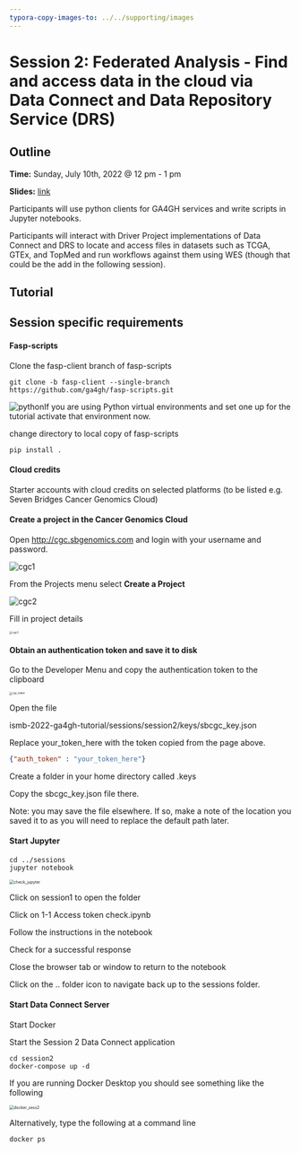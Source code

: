 ```yaml
---
typora-copy-images-to: ../../supporting/images
---
```


# Session 2: Federated Analysis - Find and access data in the cloud via Data Connect and Data Repository Service (DRS)

## Outline

**Time:** Sunday, July 10th, 2022 @ 12 pm - 1 pm

**Slides:** [link](https://docs.google.com/presentation/d/1zuw_KVO_TQy91ODBWYmObkc_FTkAK7iy-SETjTY5TkQ)

Participants will use python clients for GA4GH services and write scripts in Jupyter notebooks.

Participants will interact with Driver Project implementations of Data Connect and DRS to locate and access files in datasets such as TCGA, GTEx, and TopMed and run workflows against them using WES (though that could be the add in the following session).

## Tutorial



## Session specific requirements

#### Fasp-scripts

Clone the fasp-client branch of fasp-scripts

`git clone -b fasp-client --single-branch https://github.com/ga4gh/fasp-scripts.git`

![python](/Users/forei/dev/ismb-2022-ga4gh-tutorial/supporting/images/python-icon.png)If you are using Python virtual environments and set one up for the tutorial activate that environment now.

change directory to local copy of fasp-scripts

`pip install .`

#### Cloud credits

Starter accounts with cloud credits on selected platforms (to be listed e.g. Seven Bridges Cancer Genomics Cloud)

#### Create a project in the Cancer Genomics Cloud

Open http://cgc.sbgenomics.com and login with your username and password.

![cgc1](../../supporting/images/cgc1.png)

From the Projects menu select **Create a Project**

![cgc2](../../supporting/images/cgc2.png)

Fill in project details

<img src="../../supporting/images/cgc3.png" alt="cgc3" style="zoom: 33%;" />



#### Obtain an authentication token and save it to disk

Go to the Developer Menu and copy the authentication token to the clipboard 

<img src="../../supporting/images/cgc_token.png" alt="cgc_token" style="zoom:33%;" />



Open the file 

ismb-2022-ga4gh-tutorial/sessions/session2/keys/sbcgc_key.json 

Replace your_token_here with the token copied from the page above.

```json
{"auth_token" : "your_token_here"}
```

Create a folder in your home directory called .keys

Copy the sbcgc_key.json file there.

Note: you may save the file elsewhere. If so, make a note of the location you saved it to as you will need to replace the default path later.

#### Start Jupyter

```
cd ../sessions
jupyter notebook
```

<img src="../../supporting/images/check_jupyter.png" alt="check_jupyter" style="zoom: 50%;" />



Click on session1 to open the folder

Click on 1-1 Access token check.ipynb

Follow the instructions in the notebook

Check for a successful response

Close the browser tab or window to return to the notebook

Click on the .. folder icon to navigate back up to the sessions folder.

#### Start Data Connect Server 

Start Docker

Start the Session 2 Data Connect application

```
cd session2 
docker-compose up -d
```

If you are running Docker Desktop you should see something like the following

<img src="../../supporting/images/docker_sess2.png" alt="docker_sess2" style="zoom:50%;" />

Alternatively, type the following at a command line

```
docker ps
```

